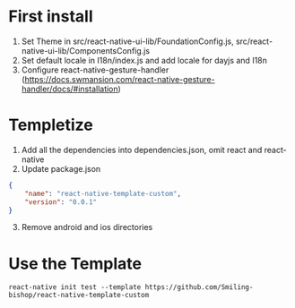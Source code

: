 # First install
1. Set Theme in src/react-native-ui-lib/FoundationConfig.js, src/react-native-ui-lib/ComponentsConfig.js
2. Set default locale in I18n/index.js and add locale for dayjs and I18n
3. Configure react-native-gesture-handler (https://docs.swmansion.com/react-native-gesture-handler/docs/#installation)

# Templetize
1. Add all the dependencies into dependencies.json, omit react and react-native
2. Update package.json
````json
{    
    "name": "react-native-template-custom", 
    "version": "0.0.1"
}
````
3. Remove android and ios directories

# Use the Template
````
react-native init test --template https://github.com/Smiling-bishop/react-native-template-custom
````
